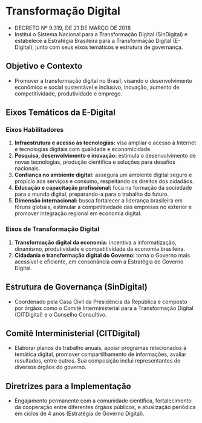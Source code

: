 # Transformação Digital

- DECRETO Nº 9.319, DE 21 DE MARÇO DE 2018
- Institui o Sistema Nacional para a Transformação Digital (SinDigital) e estabelece a Estratégia Brasileira para a Transformação Digital (E-Digital), junto com seus eixos temáticos e estrutura de governança.

## Objetivo e Contexto

- Promover a transformação digital no Brasil, visando o desenvolvimento econômico e social sustentável e inclusivo, inovação, aumento de competitividade, produtividade e emprego.

## Eixos Temáticos da E-Digital

### Eixos Habilitadores

1. **Infraestrutura e acesso às tecnologias:** visa ampliar o acesso à Internet e tecnologias digitais com qualidade e economicidade.
2. **Pesquisa, desenvolvimento e inovação:** estimula o desenvolvimento de novas tecnologias, produção científica e soluções para desafios nacionais.
3. **Confiança no ambiente digital:** assegura um ambiente digital seguro e propício aos serviços e consumo, respeitando os direitos dos cidadãos.
4. **Educação e capacitação profissional:** foca na formação da sociedade para o mundo digital, preparando-a para o trabalho do futuro.
5. **Dimensão internacional:** busca fortalecer a liderança brasileira em fóruns globais, estimular a competitividade das empresas no exterior e promover integração regional em economia digital.

### Eixos de Transformação Digital

1. **Transformação digital da economia:** incentiva a informatização, dinamismo, produtividade e competitividade da economia brasileira.
2. **Cidadania e transformação digital do Governo:** torna o Governo mais acessível e eficiente, em consonância com a Estratégia de Governo Digital.

## Estrutura de Governança (SinDigital)

- Coordenado pela Casa Civil da Presidência da República e composto por órgãos como o Comitê Interministerial para a Transformação Digital (CITDigital) e o Conselho Consultivo.

## Comitê Interministerial (CITDigital)

- Elaborar planos de trabalho anuais, apoiar programas relacionados à temática digital, promover compartilhamento de informações, avaliar resultados, entre outros. Sua composição inclui representantes de diversos órgãos do governo.

## Diretrizes para a Implementação

- Engajamento permanente com a comunidade científica, fortalecimento da cooperação entre diferentes órgãos públicos, e atualização periódica em ciclos de 4 anos (Estratégia de Governo Digital).
